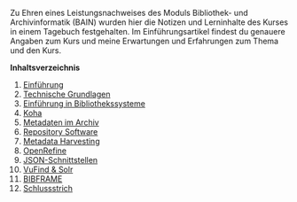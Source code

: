 Zu Ehren eines Leistungsnachweises des Moduls Bibliothek- und Archivinformatik (BAIN) wurden hier die Notizen und Lerninhalte des Kurses in einem Tagebuch festgehalten. Im Einführungsartikel findest du genauere Angaben zum Kurs und meine Erwartungen und Erfahrungen zum Thema und den Kurs.

**Inhaltsverzeichnis**
1. [Einführung](https://tinablabla.github.io/bainotes/2020/09/09/Einf%C3%BChrung.html)
2. [Technische Grundlagen](https://tinablabla.github.io/bainotes/2020/09/10/Technische-Grundlagen.html)
3. [Einführung in Bibliothekssysteme](https://tinablabla.github.io/bainotes/2020/09/25/Einf%C3%BChrung-in-Bibliothekssysteme.html)
4. [Koha](https://tinablabla.github.io/bainotes/2020/10/02/Koha.html)
5. [Metadaten im Archiv](https://tinablabla.github.io/bainotes/2020/10/09/Metadaten-im-Archiv.html)
6. [Repository Software](https://tinablabla.github.io/bainotes/2020/10/16/Repository-Software.html)
7. [Metadata Harvesting](https://tinablabla.github.io/bainotes/2020/10/30/Metadata-Harvesting.html)
8. [OpenRefine](https://tinablabla.github.io/bainotes/2020/11/20/OpenRefine.html)
9. [JSON-Schnittstellen](https://tinablabla.github.io/bainotes/2020/11/27/JSON-Schnittstellen.html)
10. [VuFind & Solr](https://tinablabla.github.io/bainotes/2020/12/11/VuFind-&-Solr.html)
11. [BIBFRAME](https://tinablabla.github.io/bainotes/2020/12/18/Linked-Data.html)
12. [Schlussstrich](https://tinablabla.github.io/bainotes/2020/12/19/Schlussstrich.html)
